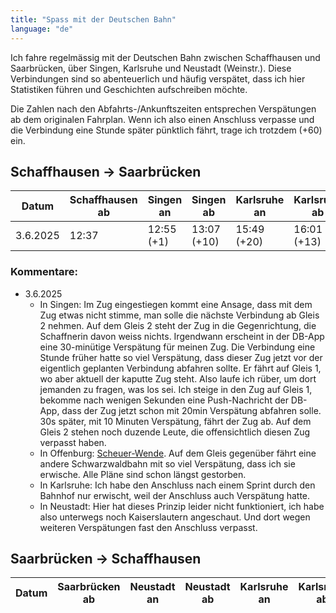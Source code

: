 ```yaml
---
title: "Spass mit der Deutschen Bahn"
language: "de"
---
```


Ich fahre regelmässig mit der Deutschen Bahn zwischen Schaffhausen und Saarbrücken, über Singen, Karlsruhe und Neustadt (Weinstr.). Diese Verbindungen sind so abenteuerlich und häufig verspätet, dass ich hier Statistiken führen und Geschichten aufschreiben möchte.

Die Zahlen nach den Abfahrts-/Ankunftszeiten entsprechen Verspätungen ab dem originalen Fahrplan. Wenn ich also einen Anschluss verpasse und die Verbindung eine Stunde später pünktlich fährt, trage ich trotzdem (+60) ein.

## Schaffhausen -> Saarbrücken

| Datum    | Schaffhausen ab | Singen an  | Singen ab   | Karlsruhe an | Karlsruhe ab | Neustadt an | Neustadt ab | Saarbrücken an |
|----------|-----------------|------------|-------------|--------------|--------------|-------------|-------------|----------------|
| 3.6.2025 | 12:37           | 12:55 (+1) | 13:07 (+10) | 15:49 (+20)  | 16:01 (+13)  | 16:51 (+18) | 17:00 (+26) | 18:15 (+43)    |

### Kommentare:
- 3.6.2025
  - In Singen: Im Zug eingestiegen kommt eine Ansage, dass mit dem Zug etwas nicht stimme, man solle die nächste Verbindung ab Gleis 2 nehmen. Auf dem Gleis 2 steht der Zug in die Gegenrichtung, die Schaffnerin davon weiss nichts. Irgendwann erscheint in der DB-App eine 30-minütige Verspätung für meinen Zug. Die Verbindung eine Stunde früher hatte so viel Verspätung, dass dieser Zug jetzt vor der eigentlich geplanten Verbindung abfahren sollte. Er fährt auf Gleis 1, wo aber aktuell der kaputte Zug steht. Also laufe ich rüber, um dort jemanden zu fragen, was los sei. Ich steige in den Zug auf Gleis 1, bekomme nach wenigen Sekunden eine Push-Nachricht der DB-App, dass der Zug jetzt schon mit 20min Verspätung abfahren solle. 30s später, mit 10 Minuten Verspätung, fährt der Zug ab. Auf dem Gleis 2 stehen noch duzende Leute, die offensichtlich diesen Zug verpasst haben.
  - In Offenburg: [Scheuer-Wende](https://media.ccc.de/v/36c3-10652-bahnmining_-_punktlichkeit_ist_eine_zier). Auf dem Gleis gegenüber fährt eine andere Schwarzwaldbahn mit so viel Verspätung, dass ich sie erwische. Alle Pläne sind schon längst gestorben.
  - In Karlsruhe: Ich habe den Anschluss nach einem Sprint durch den Bahnhof nur erwischt, weil der Anschluss auch Verspätung hatte.
  - In Neustadt: Hier hat dieses Prinzip leider nicht funktioniert, ich habe also unterwegs noch Kaiserslautern angeschaut. Und dort wegen weiteren Verspätungen fast den Anschluss verpasst.


## Saarbrücken -> Schaffhausen

| Datum | Saarbrücken ab | Neustadt an | Neustadt ab | Karlsruhe an | Karlsruhe ab | Singen an | Singen ab | Schaffhausen an |
|-------|----------------|-------------|-------------|--------------|--------------|-----------|-----------|-----------------|

